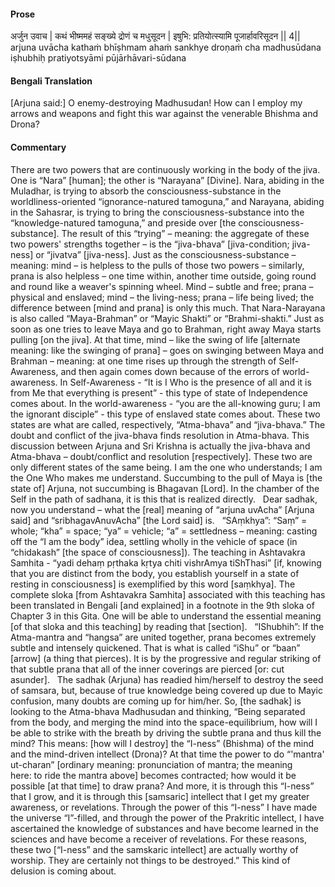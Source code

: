#### Prose 

अर्जुन उवाच |
कथं भीष्ममहं सङ्ख्ये द्रोणं च मधुसूदन |
इषुभि: प्रतियोत्स्यामि पूजार्हावरिसूदन || 4||
arjuna uvācha
kathaṁ bhīṣhmam ahaṁ sankhye droṇaṁ cha madhusūdana
iṣhubhiḥ pratiyotsyāmi pūjārhāvari-sūdana

 #### Bengali Translation 

[Arjuna said:] O enemy-destroying Madhusudan! How can I employ my arrows and weapons and fight this war against the venerable Bhishma and Drona?

 #### Commentary 

There are two powers that are continuously working in the body of the jiva. One is “Nara” [human]; the other is “Narayana” [Divine]. Nara, abiding in the Muladhar, is trying to absorb the consciousness-substance in the worldliness-oriented “ignorance-natured tamoguna,” and Narayana, abiding in the Sahasrar, is trying to bring the consciousness-substance into the “knowledge-natured tamoguna,” and preside over [the consciousness-substance]. The result of this “trying” – meaning: the aggregate of these two powers' strengths together – is the “jiva-bhava” [jiva-condition; jiva-ness] or “jivatva” [jiva-ness]. Just as the consciousness-substance – meaning: mind – is helpless to the pulls of those two powers – similarly, prana is also helpless – one time within, another time outside, going round and round like a weaver's spinning wheel. Mind – subtle and free; prana – physical and enslaved; mind – the living-ness; prana – life being lived;  the difference between [mind and prana] is only this much. That Nara-Narayana is also called “Maya-Brahman” or “Mayic Shakti” or “Brahmi-shakti.” Just as soon as one tries to leave Maya and go to Brahman, right away Maya starts pulling [on the jiva]. At that time, mind – like the swing of life [alternate meaning: like the swinging of prana] – goes on swinging between Maya and Brahman – meaning: at one time rises up through the strength of Self-Awareness, and then again comes down because of the errors of world-awareness. In Self-Awareness - “It is I Who is the presence of all and it is from Me that everything is present” - this type of state of Independence comes about. In the world-awareness - “you are the all-knowing guru; I am the ignorant disciple” - this type of enslaved state comes about. These two states are what are called, respectively, “Atma-bhava” and “jiva-bhava.” The doubt and conflict of the jiva-bhava finds resolution in Atma-bhava. This discussion between Arjuna and Sri Krishna is actually the jiva-bhava and Atma-bhava – doubt/conflict and resolution [respectively]. These two are only different states of the same being. I am the one who understands; I am the One Who makes me understand. Succumbing to the pull of Maya is [the state of] Arjuna, not succumbing is Bhagavan [Lord]. In the chamber of the Self in the path of sadhana, it is this that is realized directly.
 
Dear sadhak, now you understand – what the [real] meaning of “arjuna uvAcha” [Arjuna said] and “sribhagavAnuvAcha” [the Lord said] is.
 
“SAṃkhya”: “Saṃ” = whole; “kha” = space; “ya” = vehicle; “a” = settledness – meaning: casting off the “I am the body” idea, settling wholly in the vehicle of space (in “chidakash” [the space of consciousness]). The teaching in Ashtavakra Samhita - “yadi dehaṃ pṛthaka kṛtya chiti vishrAmya tiShThasi” [if, knowing that you are distinct from the body, you establish yourself in a state of resting in consciousness] is exemplified by this word [saṃkhya]. The complete sloka [from Ashtavakra Samhita] associated with this teaching has been translated in Bengali [and explained] in a footnote in the 9th sloka of Chapter 3 in this Gita. One will be able to understand the essential meaning [of that sloka and this teaching] by reading that [section].
 
“IShubhih”: If the Atma-mantra and “hangsa” are united together, prana becomes extremely subtle and intensely quickened. That is what is called “iShu” or “baan” [arrow] (a thing that pierces). It is by the progressive and regular striking of that subtle prana that all of the inner coverings are pierced [or: cut asunder].
 
The sadhak (Arjuna) has readied him/herself to destroy the seed of samsara, but, because of true knowledge being covered up due to Mayic confusion, many doubts are coming up for him/her. So, [the sadhak] is looking to the Atma-bhava Madhusudan and thinking, “Being separated from the body, and merging the mind into the space-equilibrium, how will I be able to strike with the breath by driving the subtle prana and thus kill the mind? This means: [how will I destroy] the “I-ness” (Bhishma) of the mind and the mind-driven intellect (Drona)? At that time the power to do “'mantra' ut-charan” [ordinary meaning: pronunciation of mantra; the meaning here: to ride the mantra above] becomes contracted; how would it be possible [at that time] to draw prana? And more, it is through this “I-ness” that I grow, and it is through this [samsaric] intellect that I get my greater awareness, or revelations. Through the power of this “I-ness” I have made the universe “I”-filled, and through the power of the Prakritic intellect, I have ascertained the knowledge of substances and have become learned in the sciences and have become a receiver of revelations. For these reasons, these two [“I-ness” and the samskaric intellect] are actually worthy of worship. They are certainly not things to be destroyed.” This kind of delusion is coming about.
